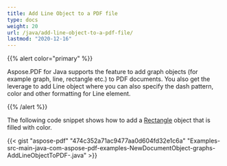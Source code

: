 ```yaml
---
title: Add Line Object to a PDF file
type: docs
weight: 20
url: /java/add-line-object-to-a-pdf-file/
lastmod: "2020-12-16"
---
```


{{% alert color="primary" %}}

Aspose.PDF for Java supports the feature to add graph objects (for example graph, line, rectangle etc.) to PDF documents. You also get the leverage to add Line object where you can also specify the dash pattern, color and other formatting for Line element.

{{% /alert %}}

The following code snippet shows how to add a [Rectangle](https://apireference.aspose.com/java/pdf/com.aspose.pdf/Rectangle) object that is filled with color.

{{< gist "aspose-pdf" "474c352a71ac9477aa0d604fd32e1c6a" "Examples-src-main-java-com-aspose-pdf-examples-NewDocumentObject-graphs-AddLineObjectToPDF-.java" >}}
